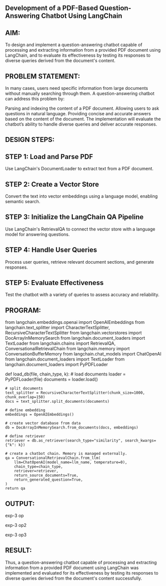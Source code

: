 ## Development of a PDF-Based Question-Answering Chatbot Using LangChain
## AIM:
To design and implement a question-answering chatbot capable of processing and extracting information from a provided PDF document using LangChain, and to evaluate its effectiveness by testing its responses to diverse queries derived from the document's content.

## PROBLEM STATEMENT:
In many cases, users need specific information from large documents without manually searching through them. A question-answering chatbot can address this problem by:

Parsing and indexing the content of a PDF document.
Allowing users to ask questions in natural language.
Providing concise and accurate answers based on the content of the document.
The implementation will evaluate the chatbot’s ability to handle diverse queries and deliver accurate responses.

## DESIGN STEPS:
## STEP 1: Load and Parse PDF
Use LangChain's DocumentLoader to extract text from a PDF document.

## STEP 2: Create a Vector Store
Convert the text into vector embeddings using a language model, enabling semantic search.

## STEP 3: Initialize the LangChain QA Pipeline
Use LangChain's RetrievalQA to connect the vector store with a language model for answering questions.

## STEP 4: Handle User Queries
Process user queries, retrieve relevant document sections, and generate responses.

## STEP 5: Evaluate Effectiveness
Test the chatbot with a variety of queries to assess accuracy and reliability.

## PROGRAM:
from langchain.embeddings.openai import OpenAIEmbeddings
from langchain.text_splitter import CharacterTextSplitter, RecursiveCharacterTextSplitter
from langchain.vectorstores import DocArrayInMemorySearch
from langchain.document_loaders import TextLoader
from langchain.chains import RetrievalQA,  ConversationalRetrievalChain
from langchain.memory import ConversationBufferMemory
from langchain.chat_models import ChatOpenAI
from langchain.document_loaders import TextLoader
from langchain.document_loaders import PyPDFLoader

def load_db(file, chain_type, k):
    # load documents
    loader = PyPDFLoader(file)
    documents = loader.load()

    # split documents
    text_splitter = RecursiveCharacterTextSplitter(chunk_size=1000, chunk_overlap=150)
    docs = text_splitter.split_documents(documents)

    # define embedding
    embeddings = OpenAIEmbeddings()

    # create vector database from data
    db = DocArrayInMemorySearch.from_documents(docs, embeddings)

    # define retriever
    retriever = db.as_retriever(search_type="similarity", search_kwargs={"k": k})

    # create a chatbot chain. Memory is managed externally.
    qa = ConversationalRetrievalChain.from_llm(
        llm=ChatOpenAI(model_name=llm_name, temperature=0), 
        chain_type=chain_type, 
        retriever=retriever, 
        return_source_documents=True,
        return_generated_question=True,
    )
    return qa 
## OUTPUT:
exp-3 op

exp-3 op2

exp-3 op3

## RESULT:
Thus, a question-answering chatbot capable of processing and extracting information from a provided PDF document using LangChain was implemented and evaluated for its effectiveness by testing its responses to diverse queries derived from the document's content successfully.
